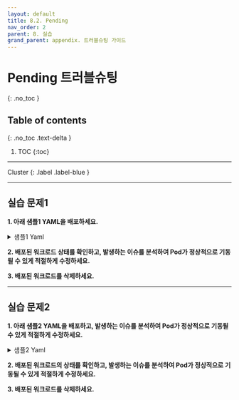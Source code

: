 ```yaml
---
layout: default
title: 8.2. Pending
nav_order: 2
parent: 8. 실습
grand_parent: appendix. 트러블슈팅 가이드
---
```


# Pending 트러블슈팅
{: .no_toc }

## Table of contents
{: .no_toc .text-delta }

1. TOC
{:toc}

---

<div class="code-example" markdown="1">
Cluster
{: .label .label-blue }
</div>

---

## 실습 문제1

**1. 아래 샘플1 YAML을 배포하세요.**

<details>
<summary>샘플1 Yaml</summary>
  
{% highlight yaml %}
---
apiVersion: apps/v1
kind: Deployment
metadata:
  name: practice-trb-2-1
  labels:
    app: practice-trb-2-1
spec:
  replicas: 1
  selector:
    matchLabels:
      app: practice-trb-2-1
  template:
    metadata:
      labels:
        app: practice-trb-2-1
    spec:
      nodeSelector:
        accordion-role: "test"
      containers:
      - name: nginx
        image: base.registry.accordions.co.kr:5000/nginx:1.20.1-alpine

---
apiVersion: v1
kind: Service
metadata:
   name: practice-trb-2-1
spec:
  selector:
    app: practice-trb-2-1
  ports:
  - port: 80
    protocol: TCP
    targetPort: 80
  type: ClusterIP
{% endhighlight %}
   
</details>


**2. 배포된 워크로드 상태를 확인하고, 발생하는 이슈를 분석하여 Pod가 정상적으로 기동될 수 있게 적절하게 수정하세요.**


**3. 배포된 워크로드를 삭제하세요.**


---

## 실습 문제2

**1. 아래 샘플2 YAML을 배포하고, 발생하는 이슈를 분석하여 Pod가 정상적으로 기동될 수 있게 적절하게 수정하세요.**

<details>
<summary>샘플2 Yaml</summary>
  
{% highlight yaml %}
---
kind: Deployment
apiVersion: apps/v1
metadata:
  name: practice-trb-2-2
  labels:
    app: practice-trb-2-2
spec:
  replicas: 1
  selector:
    matchLabels:
      app: practice-trb-2-2
  template:
    metadata:
      labels:
        app: practice-trb-2-2
    spec:
      volumes:
        - name: timezone
          hostPath:
            path: /etc/localtime
            type: ''
        - name: pending-vol
          persistentVolumeClaim:
            claimName: pending-vol
      containers:
        - name: apache
          image: base.registry.accordions.co.kr:5000/httpd-24-rhel7:2.4-146
          resources: {}
          volumeMounts:
            - name: timezone
              readOnly: true
              mountPath: /etc/localtime
            - name: pending-vol
              mountPath: /usr/local/apache2/htdocs

---
apiVersion: v1
kind: Service
metadata:
   name: practice-trb-2-2
spec:
  selector:
    app: practice-trb-2-2
  ports:
  - port: 8080
    protocol: TCP
    targetPort: 8080
  type: ClusterIP
{% endhighlight %}
   
</details>


**2. 배포된 워크로드의 상태를 확인하고, 발생하는 이슈를 분석하여 Pod가 정상적으로 기동될 수 있게 적절하게 수정하세요.**


**3. 배포된 워크로드를 삭제하세요.**